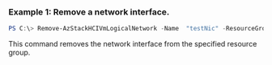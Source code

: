 ### Example 1: Remove a network interface.
```powershell
PS C:\> Remove-AzStackHCIVmLogicalNetwork -Name  "testNic" -ResourceGroupName "test-rg"
```
This command removes the network interface from the specified resource group. 

